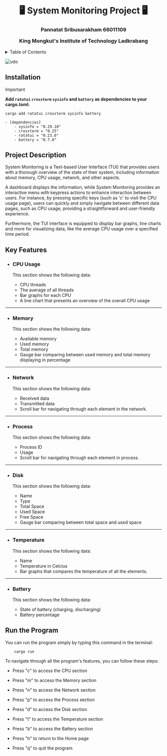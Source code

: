 <h1 align="center">🖥️ System Monitoring Project 🖥️ </h1>

<h3 align="center">
Pannatat Sribusarakham 66011109

King Mongkut's Institute of Technology Ladkrabang</h3>
<details> 
<summary> Table of Contents </summary>

* [Installation](#installation)
* [Project Description](#project-description)
* [Key Features](#key-features)
    * [CPU Usage](#cpu-usage)
    * [Memory](#memory)
    * [Network](#network)
    * [Process](#process)
    * [Disk](#disk)
    * [Temperature](#temperature)
    * [Battery](#battery)
* [Run the Program](#run-the-program)
</details>

![vdo](https://media2.giphy.com/media/v1.Y2lkPTc5MGI3NjExdW54cnFxdGpnZ25nZ3lwZG8xdDlrZXQzM2dqY2NuYjlkZmF5Nng1NCZlcD12MV9pbnRlcm5hbF9naWZfYnlfaWQmY3Q9Zw/03fuPURLEkhE6DVIME/giphy.gif)

## Installation

>[!IMPORTANT]
> **Add `ratatui` `crossterm` `sysinfo` and `battery` as dependencies to your cargo.toml:**

```
cargo add ratatui crossterm sysinfo battery
```

```
- [dependencies]
    - sysinfo = "0.29.10"
    - crossterm = "0.25"
    - ratatui = "0.23.0"
    - battery = "0.7.8"
```

## Project Description

System Monitoring is a Text-based User Interface (TUI) that provides users with a thorough overview of the state of their system, including information about memory, CPU usage, network, and other aspects.

A dashboard displays the information, while System Monitoring provides an interactive menu with keypress actions to enhance interaction between users. For instance, by pressing specific keys (such as 'c' to visit the CPU usage page), users can quickly and simply navigate between different data pages, such as CPU usage, providing a straightforward and user-friendly experience.

Furthermore, the TUI interface is equipped to display bar graphs, line charts and more for visualizing data, like the average CPU usage over a specified time period.

## Key Features

- ### CPU Usage
    This section shows the following data:

    - CPU threads
    - The average of all threads
    - Bar graphs for each CPU
    - A line chart that presents an overview of the overall CPU usage
___

- ### Memory
    This section shows the following data:

    - Available memory
    - Used memory
    - Total memory
    - Gauge bar comparing between used memory and total memory displaying in percentage
---

* ### Network
    This section shows the following data:

    - Received data
    - Transmitted data
    - Scroll bar for navigating through each element in the network.
---

* ### Process
    This section shows the following data:

    - Process ID
    - Usage
    - Scroll bar for navigating through each element in process.

--- 

* ### Disk
    This section shows the following data:

    - Name
    - Type
    - Total Space
    - Used Space
    - Free Space
    - Gauge bar comparing between total space and used space

---

* ### Temperature
    This section shows the following data:

    - Name
    - Temperature in Celcius
    - Bar graphs that compares the temperature of all the elements.

---

* ### Battery
    This section shows the following data:
    
    - State of battery (charging, discharging)
    - Battery percentage

## Run the Program
You can run the program simply by typing this command in the terminal:

        cargo run

To navigate through all the program's features, you can follow these steps:

- Press "c" to access the CPU section

- Press "m" to access the Memory section

- Press "n" to access the Network section

- Press "p" to access the Process section

- Press "d" to access the Disk section

- Press "t" to access the Temperature section

- Press "b" to access the Battery section

- Press "h" to return to the Home page

- Press "q" to quit the program
